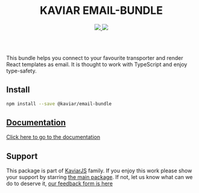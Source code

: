 <h1 align="center">KAVIAR EMAIL-BUNDLE</h1>

<p align="center">
  <a href="https://travis-ci.org/kaviarjs/email-bundle">
    <img src="https://api.travis-ci.org/kaviarjs/email-bundle.svg?branch=master" />
  </a>
  <a href="https://coveralls.io/github/kaviarjs/email-bundle?branch=master">
    <img src="https://coveralls.io/repos/github/kaviarjs/email-bundle/badge.svg?branch=master" />
  </a>
</p>

<br />
<br />

This bundle helps you connect to your favourite transporter and render React templates as email. It is thought to work with TypeScript and enjoy type-safety.

## Install

```bash
npm install --save @kaviar/email-bundle
```

## [Documentation](./DOCUMENTATION.md)

[Click here to go to the documentation](./DOCUMENTATION.md)

## Support

This package is part of [KaviarJS](https://www.kaviarjs.com) family. If you enjoy this work please show your support by starring [the main package](https://github.com/kaviarjs/kaviar). If not, let us know what can we do to deserve it, [our feedback form is here](https://forms.gle/DTMg5Urgqey9QqLFA)
